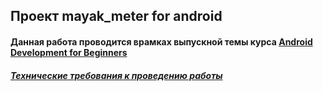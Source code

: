 ## Проект mayak_meter for android

#### Данная работа проводится врамках выпускной темы курса [Android Development for Beginners](https://classroom.udacity.com/courses/ud837)

##### [Технические требования к проведению работы](https://docs.google.com/document/d/1a5A4Mup0ItHYjbzwcsjPcO5H92WDkdCER7VhZ7hShlA/edit?usp=sharing)
